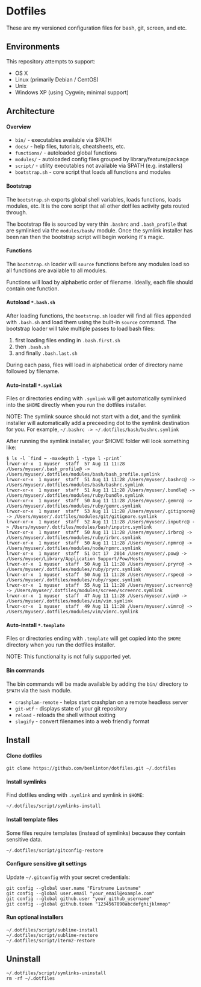 # Dotfiles

These are my versioned configuration files for bash, git, screen, and etc.


## Environments

This repository attempts to support:

* OS X
* Linux (primarily Debian / CentOS)
* Unix
* Windows XP (using Cygwin; minimal support)


## Architecture

#### Overview

* `bin/` - executables available via $PATH
* `docs/` - help files, tutorials, cheatsheets, etc.
* `functions/` - autoloaded global functions
* `modules/` - autoloaded config files grouped by library/feature/package
* `script/` - utility executables not available via $PATH (e.g. installers)
* `bootstrap.sh` - core script that loads all functions and modules

#### Bootstrap

The `bootstrap.sh` exports global shell variables, loads functions, loads
modules, etc. It is the core script that all other dotfiles activity gets
routed through.

The bootstrap file is sourced by very thin `.bashrc` and `.bash_profile` that
are symlinked via the `modules/bash/` module.  Once the symlink installer has
been ran then the bootstrap script will begin working it's magic.

#### Functions

The `bootstrap.sh` loader will `source` functions before any modules load so
all functions are available to all modules.

Functions will load by alphabetic order of filename. Ideally, each file should
contain one function.

#### Autoload `*.bash.sh`

After loading functions, the `bootstrap.sh` loader will find all files appended
with `.bash.sh` and load them using the built-in `source` command. The
bootstrap loader will take multiple passes to load bash files:

1. first loading files ending in `.bash.first.sh`
2. then `.bash.sh`
3. and finally `.bash.last.sh`

During each pass, files will load in alphabetical order of directory name
followed by filename.

#### Auto-install `*.symlink`

Files or directories ending with `.symlink` will get automatically symlinked
into the `$HOME` directly when you run the dotfiles installer.

NOTE: The symlink source should not start with a dot, and the symlink installer
will automatically add a preceeding dot to the symlink destination for you. For
example, `~/.bashrc -> ~/.dotfiles/bash/bashrc.symlink`

After running the symlink installer, your $HOME folder will look something like:

    $ ls -l `find ~ -maxdepth 1 -type l -print`
    lrwxr-xr-x  1 myuser  staff  57 Aug 11 11:28 /Users/myuser/.bash_profile@ -> /Users/myuser/.dotfiles/modules/bash/bash_profile.symlink
    lrwxr-xr-x  1 myuser  staff  51 Aug 11 11:28 /Users/myuser/.bashrc@ -> /Users/myuser/.dotfiles/modules/bash/bashrc.symlink
    lrwxr-xr-x  1 myuser  staff  51 Aug 11 11:28 /Users/myuser/.bundle@ -> /Users/myuser/.dotfiles/modules/ruby/bundle.symlink
    lrwxr-xr-x  1 myuser  staff  50 Aug 11 11:28 /Users/myuser/.gemrc@ -> /Users/myuser/.dotfiles/modules/ruby/gemrc.symlink
    lrwxr-xr-x  1 myuser  staff  53 Aug 11 11:28 /Users/myuser/.gitignore@ -> /Users/myuser/.dotfiles/modules/git/gitignore.symlink
    lrwxr-xr-x  1 myuser  staff  52 Aug 11 11:28 /Users/myuser/.inputrc@ -> /Users/myuser/.dotfiles/modules/bash/inputrc.symlink
    lrwxr-xr-x  1 myuser  staff  50 Aug 11 11:28 /Users/myuser/.irbrc@ -> /Users/myuser/.dotfiles/modules/ruby/irbrc.symlink
    lrwxr-xr-x  1 myuser  staff  50 Aug 11 11:28 /Users/myuser/.npmrc@ -> /Users/myuser/.dotfiles/modules/node/npmrc.symlink
    lrwxr-xr-x  1 myuser  staff  51 Oct 17  2014 /Users/myuser/.pow@ -> /Users/myuser/Library/Application Support/Pow/Hosts
    lrwxr-xr-x  1 myuser  staff  50 Aug 11 11:28 /Users/myuser/.pryrc@ -> /Users/myuser/.dotfiles/modules/ruby/pryrc.symlink
    lrwxr-xr-x  1 myuser  staff  50 Aug 11 11:28 /Users/myuser/.rspec@ -> /Users/myuser/.dotfiles/modules/ruby/rspec.symlink
    lrwxr-xr-x  1 myuser  staff  55 Aug 11 11:28 /Users/myuser/.screenrc@ -> /Users/myuser/.dotfiles/modules/screen/screenrc.symlink
    lrwxr-xr-x  1 myuser  staff  47 Aug 11 11:28 /Users/myuser/.vim@ -> /Users/myuser/.dotfiles/modules/vim/vim.symlink
    lrwxr-xr-x  1 myuser  staff  49 Aug 11 11:28 /Users/myuser/.vimrc@ -> /Users/myuser/.dotfiles/modules/vim/vimrc.symlink

#### Auto-install `*.template`

Files or directories ending with `.template` will get copied into the `$HOME`
directory when you run the dotfiles installer.

NOTE: This functionality is not fully supported yet.

#### Bin commands

The bin commands will be made available by adding the `bin/` directory to
`$PATH` via the `bash` module.

* `crashplan-remote` - helps start crashplan on a remote headless server
* `git-wtf` - displays state of your git repository
* `reload` - reloads the shell without exiting
* `slugify` - convert filenames into a web friendly format


## Install

#### Clone dotfiles

    git clone https://github.com/benlinton/dotfiles.git ~/.dotfiles

#### Install symlinks

Find dotfiles ending with `.symlink` and symlink in `$HOME`:

    ~/.dotfiles/script/symlinks-install

#### Install template files

Some files require templates (instead of symlinks) because they contain
sensitive data.

    ~/.dotfiles/script/gitconfig-restore

#### Configure sensitive git settings

Update `~/.gitconfig` with your secret credentials:

    git config --global user.name "Firstname Lastname"
    git config --global user.email "your_email@example.com"
    git config --global github.user "your_github_username"
    git config --global github.token "1234567890abcdefghijklmnop"

#### Run optional installers

    ~/.dotfiles/script/sublime-install
    ~/.dotfiles/script/sublime-restore
    ~/.dotfiles/script/iterm2-restore


## Uninstall

    ~/.dotfiles/script/symlinks-uninstall
    rm -rf ~/.dotfiles
